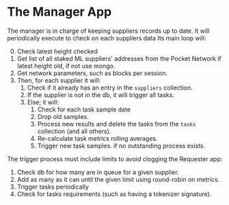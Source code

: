 # The Manager App

The manager is in charge of keeping suppliers records up to date. It will periodically execute to check on each suppliers data
Its main loop will:

0. Check latest height checked
1. Get list of all staked ML suppliers' addresses from the Pocket Network if latest height old, if not use mongo.
3. Get network parameters, such as blocks per session.
4. Then, for each supplier it will:
	1. Check if it already has an entry in the `suppliers` collection.
    2. If the supplier is not in the db, it will trigger all tasks.
	3. Else; it will:
        1. Check for each task sample date
        2. Drop old samples.
        3. Process new results and delete the tasks from the `tasks` collection (and all others).
        4. Re-calculate task metrics rolling averages.
        5. Trigger new task samples. if no outstanding process exists.

The trigger process must include limits to avoid clogging the Requester app:
1. Check db for how many are in queue for a given supplier.
2. Add as many as it can until the given limit using round-robin on metrics.
3. Trigger tasks periodically
4. Check for tasks requirements (such as having a tokenizer signature).